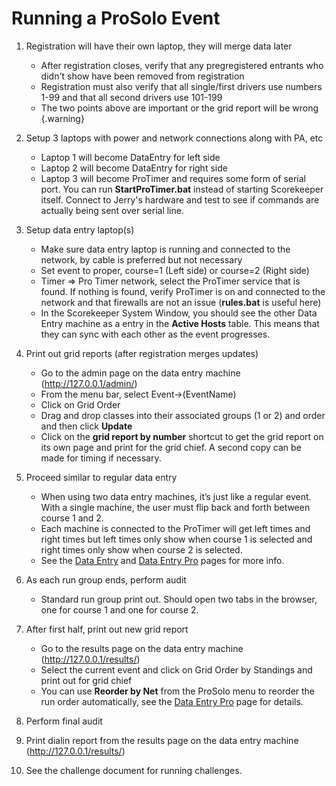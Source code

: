 # Running a ProSolo Event

1. Registration will have their own laptop, they will merge data later
    * After registration closes, verify that any pregregistered entrants who didn't show have been removed from registration
    * Registration must also verify that all single/first drivers use numbers 1-99 and that all second drivers use 101-199
    * The two points above are important or the grid report will be wrong {.warning}

2. Setup 3 laptops with power and network connections along with PA, etc
    * Laptop 1 will become DataEntry for left side
    * Laptop 2 will become DataEntry for right side
    * Laptop 3 will become ProTimer and requires some form of serial port.  You can run **StartProTimer.bat** instead of starting Scorekeeper itself.
      Connect to Jerry's hardware and test to see if commands are actually being sent over serial line.

3. Setup data entry laptop(s)
    * Make sure data entry laptop is running and connected to the network, by cable is preferred but not necessary
    * Set event to proper, course=1 (Left side) or course=2 (Right side)
    * Timer => Pro Timer network, select the ProTimer service that is found.
      If nothing is found, verify ProTimer is on and connected to the network and that firewalls are not an issue (**rules.bat** is useful here)
    * In the Scorekeeper System Window, you should see the other Data Entry machine as a entry in the **Active Hosts** table.
      This means that they can sync with each other as the event progresses.

4. Print out grid reports (after registration merges updates)
    * Go to the admin page on the data entry machine (http://127.0.0.1/admin/)
    * From the menu bar, select Event&rarr;(EventName)
    * Click on Grid Order
    * Drag and drop classes into their associated groups (1 or 2) and order and then click **Update**
    * Click on the **grid report by number** shortcut to get the grid report on its own page and print for the grid chief.  A second copy can be made for timing if necessary.

5. Proceed similar to regular data entry
    * When using two data entry machines, it’s just like a regular event.  With a single machine, the user must flip back and forth between course 1 and 2.
    * Each machine is connected to the ProTimer will get left times and right times but left times only show when course 1 is selected and right times only show when course 2 is selected.
    * See the [Data Entry](dataentry.md) and [Data Entry Pro](dataentry-pro.md) pages for more info.

6. As each run group ends, perform audit
    * Standard run group print out.  Should open two tabs in the browser, one for course 1 and one for course 2.

7. After first half, print out new grid report
    * Go to the results page on the data entry machine (http://127.0.0.1/results/)
    * Select the current event and click on Grid Order by Standings and print out for grid chief
    * You can use **Reorder by Net** from the ProSolo menu to reorder the run order automatically, see the [Data Entry Pro](dataentry-pro.md) page for details.

8. Perform final audit

9. Print dialin report from the results page on the data entry machine (http://127.0.0.1/results/)

10. See the challenge document for running challenges.


